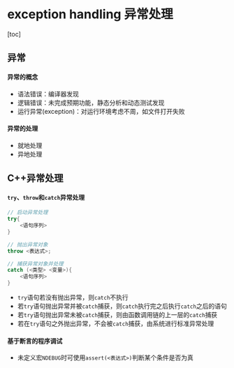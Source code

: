 # exception handling 异常处理

[toc]

## 异常

#### 异常的概念
- 语法错误：编译器发现
- 逻辑错误：未完成预期功能，静态分析和动态测试发现
- 运行异常(exception)：对运行环境考虑不周，如文件打开失败

#### 异常的处理
- 就地处理
- 异地处理

## C++异常处理

#### `try`、`throw`和`catch`异常处理
```cpp
// 启动异常处理
try{
    <语句序列>
}

// 抛出异常对象
throw <表达式>;

// 捕获异常对象并处理
catch (<类型> <变量>){
    <语句序列>
}
```
- `try`语句若没有抛出异常，则`catch`不执行
- 若`try`语句抛出异常并被`catch`捕获，则`catch`执行完之后执行`catch`之后的语句
- 若`try`语句抛出异常未被`catch`捕获，则由函数调用链的上一层的`catch`捕获
- 若在`try`语句之外抛出异常，不会被`catch`捕获，由系统进行标准异常处理

#### 基于断言的程序调试
- 未定义宏`NDEBUG`时可使用`assert(<表达式>)`判断某个条件是否为真